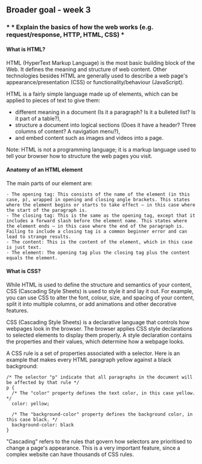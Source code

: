 ## Broader goal - week 3
### * * Explain the basics of how the web works (e.g. request/response, HTTP, HTML, CSS) *

#### What is HTML?

HTML (HyperText Markup Language) is the most basic building block of the Web. It defines the meaning and structure of web content. Other technologies besides HTML are generally used to describe a web page's appearance/presentation (CSS) or functionality/behaviour (JavaScript).

HTML is a fairly simple language made up of elements, which can be applied to pieces of text to give them:
  - different meaning in a document (Is it a paragraph? Is it a bulleted list? Is it part of a table?),
  - structure a document into logical sections (Does it have a header? Three columns of content? A navigation menu?),
  - and embed content such as images and videos into a page.

Note: HTML is not a programming language; it is a markup language used to tell your browser how to structure the web pages you visit.

#### Anatomy of an HTML element

The main parts of our element are:

    - The opening tag: This consists of the name of the element (in this case, p), wrapped in opening and closing angle brackets. This states where the element begins or starts to take effect — in this case where the start of the paragraph is.
    - The closing tag: This is the same as the opening tag, except that it includes a forward slash before the element name. This states where the element ends — in this case where the end of the paragraph is. Failing to include a closing tag is a common beginner error and can lead to strange results.
    - The content: This is the content of the element, which in this case is just text.
    - The element: The opening tag plus the closing tag plus the content equals the element.

#### What is CSS?

While HTML is used to define the structure and semantics of your content, CSS (Cascading Style Sheets) is used to style it and lay it out. For example, you can use CSS to alter the font, colour, size, and spacing of your content, split it into multiple columns, or add animations and other decorative features.

CSS (Cascading Style Sheets) is a declarative language that controls how webpages look in the browser. The browser applies CSS style declarations to selected elements to display them properly. A style declaration contains the properties and their values, which determine how a webpage looks.

A CSS rule is a set of properties associated with a selector. Here is an example that makes every HTML paragraph yellow against a black background:

```
/* The selector "p" indicate that all paragraphs in the document will be affected by that rule */
p {
  /* The "color" property defines the text color, in this case yellow. */
  color: yellow;

  /* The "background-color" property defines the background color, in this case black. */
  background-color: black
}
```
"Cascading" refers to the rules that govern how selectors are prioritised to change a page's appearance. This is a very important feature, since a complex website can have thousands of CSS rules.

